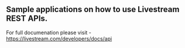 ## Sample applications on how to use Livestream REST APIs.
For full documenation please visit - https://livestream.com/developers/docs/api
